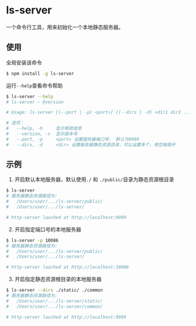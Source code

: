 # ls-server

一个命令行工具，用来初始化一个本地静态服务器。

## 使用

全局安装该命令

```sh
$ npm install -g ls-server
```

运行`--help`查看命令帮助

```sh
$ ls-server --help
# ls-server ~ @version

# Usage: ls-server [(--port | -p) <port>] [(--dirs | -d) <dir1 dir2 ...>]

# 选项：
#   --help, -h     显示帮助信息                                            [布尔]
#   --version, -v  显示版本号                                             [布尔]
#   --port, -p     <port> 设置服务器端口号， 默认为9999                     [数字]
#   --dirs, -d     <dir> 设置服务器静态资源目录，可以设置多个，用空格隔开       [数组]
```

## 示例

1. 开启默认本地服务器，默认使用`./` 和 `./public/`目录为静态资源根目录

```sh
$ ls-server
# 服务器静态资源路径为:
#   /Users/user/.../ls-server/public/
#   /Users/user/.../ls-server/

# http-server lauched at http://localhost:9999
```
2. 开启指定端口号的本地服务器

```sh
$ ls-server -p 10086
# 服务器静态资源路径为:
#   /Users/user/.../ls-server/public/
#   /Users/user/.../ls-server/

# http-server lauched at http://localhost:10086
```

3. 开启指定静态资源根目录的本地服务器

```sh
$ ls-server --dirs ./static/ ./common
# 服务器静态资源路径为:
#   /Users/user/.../ls-server/static/
#   /Users/user/.../ls-server/common/

# http-server lauched at http://localhost:9999
```
